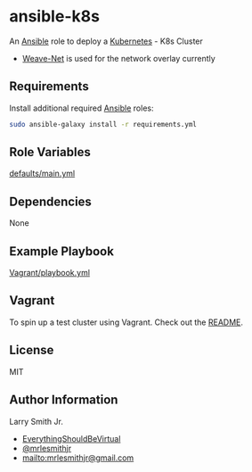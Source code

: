 # ansible-k8s

An [Ansible](https://www.ansible.com) role to deploy a
[Kubernetes](https://kubernetes.io) - K8s Cluster

- [Weave-Net](https://www.weave.works/docs/net/latest/kube-addon/) is used for
  the network overlay currently

## Requirements

Install additional required [Ansible](https://www.ansible.com) roles:

```bash
sudo ansible-galaxy install -r requirements.yml
```

## Role Variables

[defaults/main.yml](defaults/main.yml)

## Dependencies

None

## Example Playbook

[Vagrant/playbook.yml](Vagrant/playbook.yml)

## Vagrant

To spin up a test cluster using Vagrant. Check out the [README](Vagrant/README.md).

## License

MIT

## Author Information

Larry Smith Jr.

- [EverythingShouldBeVirtual](http://everythingshouldbevirtual.com)
- [@mrlesmithjr](https://www.twitter.com/mrlesmithjr)
- <mailto:mrlesmithjr@gmail.com>
